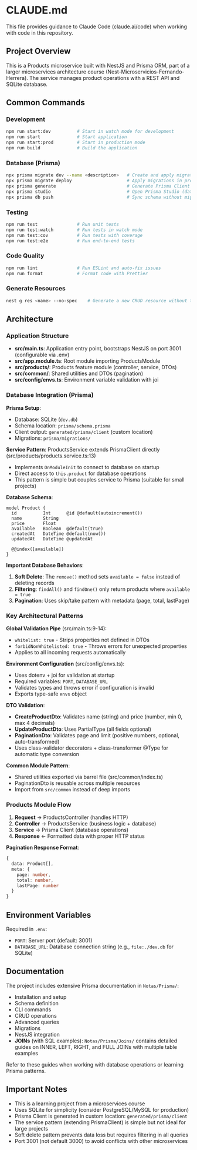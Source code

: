 # CLAUDE.md

This file provides guidance to Claude Code (claude.ai/code) when working with code in this repository.

## Project Overview

This is a Products microservice built with NestJS and Prisma ORM, part of a larger microservices architecture course (Nest-Microservicios-Fernando-Herrera). The service manages product operations with a REST API and SQLite database.

## Common Commands

### Development
```bash
npm run start:dev          # Start in watch mode for development
npm run start              # Start application
npm run start:prod         # Start in production mode
npm run build              # Build the application
```

### Database (Prisma)
```bash
npx prisma migrate dev --name <description>   # Create and apply migration
npx prisma migrate deploy                     # Apply migrations in production
npx prisma generate                           # Generate Prisma Client
npx prisma studio                             # Open Prisma Studio (database GUI)
npx prisma db push                            # Sync schema without migration (prototyping)
```

### Testing
```bash
npm run test               # Run unit tests
npm run test:watch         # Run tests in watch mode
npm run test:cov           # Run tests with coverage
npm run test:e2e           # Run end-to-end tests
```

### Code Quality
```bash
npm run lint               # Run ESLint and auto-fix issues
npm run format             # Format code with Prettier
```

### Generate Resources
```bash
nest g res <name> --no-spec    # Generate a new CRUD resource without test files
```

## Architecture

### Application Structure
- **src/main.ts**: Application entry point, bootstraps NestJS on port 3001 (configurable via .env)
- **src/app.module.ts**: Root module importing ProductsModule
- **src/products/**: Products feature module (controller, service, DTOs)
- **src/common/**: Shared utilities and DTOs (pagination)
- **src/config/envs.ts**: Environment variable validation with joi

### Database Integration (Prisma)

**Prisma Setup**:
- Database: SQLite (`dev.db`)
- Schema location: `prisma/schema.prisma`
- Client output: `generated/prisma/client` (custom location)
- Migrations: `prisma/migrations/`

**Service Pattern**: ProductsService extends PrismaClient directly (src/products/products.service.ts:13)
- Implements `OnModuleInit` to connect to database on startup
- Direct access to `this.product` for database operations
- This pattern is simple but couples service to Prisma (suitable for small projects)

**Database Schema**:
```prisma
model Product {
  id          Int      @id @default(autoincrement())
  name        String
  price       Float
  available   Boolean  @default(true)
  createdAt   DateTime @default(now())
  updatedAt   DateTime @updatedAt

  @@index([available])
}
```

**Important Database Behaviors**:
1. **Soft Delete**: The `remove()` method sets `available = false` instead of deleting records
2. **Filtering**: `findAll()` and `findOne()` only return products where `available = true`
3. **Pagination**: Uses skip/take pattern with metadata (page, total, lastPage)

### Key Architectural Patterns

**Global Validation Pipe** (src/main.ts:9-14):
- `whitelist: true` - Strips properties not defined in DTOs
- `forbidNonWhitelisted: true` - Throws errors for unexpected properties
- Applies to all incoming requests automatically

**Environment Configuration** (src/config/envs.ts):
- Uses dotenv + joi for validation at startup
- Required variables: `PORT`, `DATABASE_URL`
- Validates types and throws error if configuration is invalid
- Exports type-safe `envs` object

**DTO Validation**:
- **CreateProductDto**: Validates name (string) and price (number, min 0, max 4 decimals)
- **UpdateProductDto**: Uses PartialType (all fields optional)
- **PaginationDto**: Validates page and limit (positive numbers, optional, auto-transformed)
- Uses class-validator decorators + class-transformer @Type for automatic type conversion

**Common Module Pattern**:
- Shared utilities exported via barrel file (src/common/index.ts)
- PaginationDto is reusable across multiple resources
- Import from `src/common` instead of deep imports

### Products Module Flow

1. **Request** → ProductsController (handles HTTP)
2. **Controller** → ProductsService (business logic + database)
3. **Service** → Prisma Client (database operations)
4. **Response** ← Formatted data with proper HTTP status

**Pagination Response Format**:
```typescript
{
  data: Product[],
  meta: {
    page: number,
    total: number,
    lastPage: number
  }
}
```

## Environment Variables

Required in `.env`:
- `PORT`: Server port (default: 3001)
- `DATABASE_URL`: Database connection string (e.g., `file:./dev.db` for SQLite)

## Documentation

The project includes extensive Prisma documentation in `Notas/Prisma/`:
- Installation and setup
- Schema definition
- CLI commands
- CRUD operations
- Advanced queries
- Migrations
- NestJS integration
- **JOINs** (with SQL examples): `Notas/Prisma/Joins/` contains detailed guides on INNER, LEFT, RIGHT, and FULL JOINs with multiple table examples

Refer to these guides when working with database operations or learning Prisma patterns.

## Important Notes

- This is a learning project from a microservices course
- Uses SQLite for simplicity (consider PostgreSQL/MySQL for production)
- Prisma Client is generated in custom location: `generated/prisma/client`
- The service pattern (extending PrismaClient) is simple but not ideal for large projects
- Soft delete pattern prevents data loss but requires filtering in all queries
- Port 3001 (not default 3000) to avoid conflicts with other microservices
